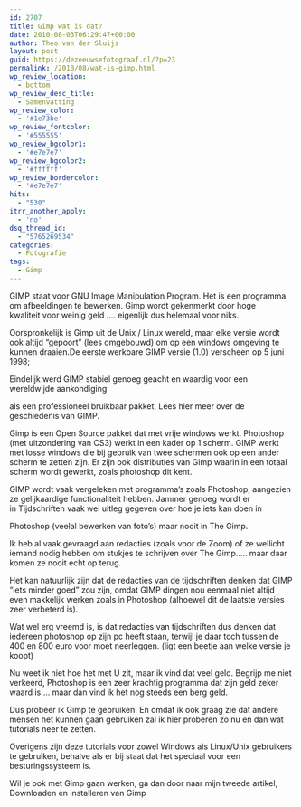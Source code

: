 ```yaml
---
id: 2707
title: Gimp wat is dat?
date: 2010-08-03T06:29:47+00:00
author: Theo van der Sluijs
layout: post
guid: https://dezeeuwsefotograaf.nl/?p=23
permalink: /2010/08/wat-is-gimp.html
wp_review_location:
  - bottom
wp_review_desc_title:
  - Samenvatting
wp_review_color:
  - '#1e73be'
wp_review_fontcolor:
  - '#555555'
wp_review_bgcolor1:
  - '#e7e7e7'
wp_review_bgcolor2:
  - '#ffffff'
wp_review_bordercolor:
  - '#e7e7e7'
hits:
  - "530"
itrr_another_apply:
  - 'no'
dsq_thread_id:
  - "5765269534"
categories:
  - Fotografie
tags:
  - Gimp
---
```

GIMP staat voor GNU Image Manipulation Program. Het is een programma om afbeeldingen te bewerken. Gimp wordt gekenmerkt door hoge kwaliteit voor weinig geld …. eigenlijk dus helemaal voor niks.

Oorspronkelijk is Gimp uit de Unix / Linux wereld, maar elke versie wordt ook altijd “gepoort” (lees omgebouwd) om op een windows omgeving te kunnen draaien.<!--more-->De eerste werkbare GIMP versie (1.0) verscheen op 5 juni 1998;


  
Eindelijk werd GIMP stabiel genoeg geacht en waardig voor een wereldwijde aankondiging
  
als een professioneel bruikbaar pakket. Lees hier meer over de geschiedenis van GIMP.

Gimp is een Open Source pakket dat met vrije windows werkt. Photoshop (met uitzondering van CS3) werkt in een kader op 1 scherm. GIMP werkt met losse windows die bij gebruik van twee schermen ook op een ander scherm te zetten zijn. Er zijn ook distributies van Gimp waarin in een totaal scherm wordt gewerkt, zoals photoshop dit kent.

GIMP wordt vaak vergeleken met programma’s zoals Photoshop, aangezien ze gelijkaardige functionaliteit hebben. Jammer genoeg wordt er in Tijdschriften vaak wel uitleg gegeven over hoe je iets kan doen in
  
Photoshop (veelal bewerken van foto’s) maar nooit in The Gimp.

Ik heb al vaak gevraagd aan redacties (zoals voor de Zoom) of ze wellicht iemand nodig hebben om stukjes te schrijven over The Gimp….. maar daar komen ze nooit echt op terug.

Het kan natuurlijk zijn dat de redacties van de tijdschriften denken dat GIMP “iets minder goed” zou zijn, omdat GIMP dingen nou eenmaal niet altijd even makkelijk werken zoals in Photoshop (alhoewel dit de laatste versies zeer verbeterd is).

Wat wel erg vreemd is, is dat redacties van tijdschriften dus denken dat iedereen photoshop op zijn pc heeft staan, terwijl je daar toch tussen de 400 en 800 euro voor moet neerleggen. (ligt een beetje aan welke versie je koopt)

Nu weet ik niet hoe het met U zit, maar ik vind dat veel geld. Begrijp me niet verkeerd, Photoshop is een zeer krachtig programma dat zijn geld zeker waard is…. maar dan vind ik het nog steeds een berg geld.

Dus probeer ik Gimp te gebruiken. En omdat ik ook graag zie dat andere mensen het kunnen gaan gebruiken zal ik hier proberen zo nu en dan wat tutorials neer te zetten.

Overigens zijn deze tutorials voor zowel Windows als Linux/Unix gebruikers te gebruiken, behalve als er bij staat dat het speciaal voor een besturingssysteem is.

Wil je ook met Gimp gaan werken, ga dan door naar mijn tweede artikel, Downloaden en installeren van Gimp